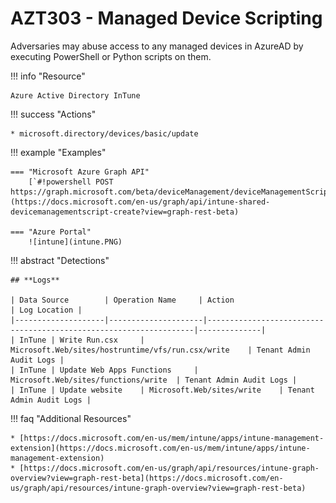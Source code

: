 # AZT303 - Managed Device Scripting

Adversaries may abuse access to any managed devices in AzureAD by executing PowerShell or Python scripts on them.

!!! info "Resource"

	Azure Active Directory InTune

!!! success "Actions" 

	* microsoft.directory/devices/basic/update

!!! example "Examples"
	
    === "Microsoft Azure Graph API"	
		[`#!powershell POST https://graph.microsoft.com/beta/deviceManagement/deviceManagementScripts`](https://docs.microsoft.com/en-us/graph/api/intune-shared-devicemanagementscript-create?view=graph-rest-beta)

    === "Azure Portal"
    	![intune](intune.PNG)

 
!!! abstract "Detections"

	## **Logs** 

    | Data Source        | Operation Name     | Action                                                            | Log Location |
    |--------------------|---------------------|-------------------------------------------------------------------|--------------|
	| InTune | Write Run.csx	 | Microsoft.Web/sites/hostruntime/vfs/run.csx/write	| Tenant Admin Audit Logs |
	| InTune | Update Web Apps Functions	 | Microsoft.Web/sites/functions/write	| Tenant Admin Audit Logs |
	| InTune | Update website	 | Microsoft.Web/sites/write	| Tenant Admin Audit Logs |

!!! faq "Additional Resources"

	* [https://docs.microsoft.com/en-us/mem/intune/apps/intune-management-extension](https://docs.microsoft.com/en-us/mem/intune/apps/intune-management-extension)
	* [https://docs.microsoft.com/en-us/graph/api/resources/intune-graph-overview?view=graph-rest-beta](https://docs.microsoft.com/en-us/graph/api/resources/intune-graph-overview?view=graph-rest-beta)
